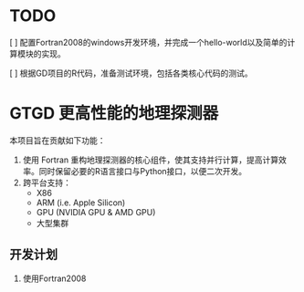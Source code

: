 
# TODO

[ ] 配置Fortran2008的windows开发环境，并完成一个hello-world以及简单的计算模块的实现。

[ ] 根据GD项目的R代码，准备测试环境，包括各类核心代码的测试。

# GTGD 更高性能的地理探测器

本项目旨在贡献如下功能：

1. 使用 Fortran 重构地理探测器的核心组件，使其支持并行计算，提高计算效率。同时保留必要的R语言接口与Python接口，以便二次开发。
2. 跨平台支持：
    - X86
    - ARM (i.e. Apple Silicon)
    - GPU (NVIDIA GPU & AMD GPU)
    - 大型集群

## 开发计划

1. 使用Fortran2008